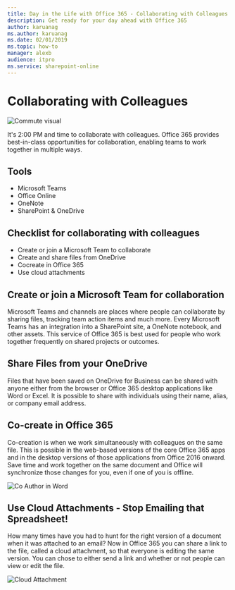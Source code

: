 ```yaml
---
title: Day in the Life with Office 365 - Collaborating with Colleagues
description: Get ready for your day ahead with Office 365
author: karuanag
ms.author: karuanag
ms.date: 02/01/2019
ms.topic: how-to
manager: alexb
audience: itpro
ms.service: sharepoint-online
---
```


# Collaborating with Colleagues

![Commute visual](media/ditl_collab.png)

It's 2:00 PM and time to collaborate with colleagues. Office 365 provides best-in-class opportunities for collaboration, enabling teams to work together in multiple ways. 

## Tools
- Microsoft Teams
- Office Online
- OneNote
- SharePoint & OneDrive

## Checklist for collaborating with colleagues
- Create or join a Microsoft Team to collaborate
- Create and share files from OneDrive 
- Cocreate in Office 365 
- Use cloud attachments

## Create or join a Microsoft Team for collaboration

Microsoft Teams and channels are places where people can collaborate by sharing files, tracking team action items and much more. Every Microsoft Teams has an integration into a SharePoint site, a OneNote notebook, and other assets. This service of Office 365 is best used for people who work together frequently on shared projects or outcomes. 

## Share Files from your OneDrive
Files that have been saved on OneDrive for Business can be shared with anyone either from the browser or Office 365 desktop applications like Word or Excel. It is possible to share with individuals using their name, alias, or company email address. 

## Co-create in Office 365
Co-creation is when we work simultaneously with colleagues on the same file. This is possible in the web-based versions of the core Office 365 apps and in the desktop versions of those applications from Office 2016 onward.  Save time and work together on the same document and Office will synchronize those changes for you, even if one of you is offline. 

![Co Author in Word](media/ditl_coauth.png)

## Use Cloud Attachments - Stop Emailing that Spreadsheet!
How many times have you had to hunt for the right version of a document when it was attached to an email? Now in Office 365 you can share a link to the file, called a cloud attachment, so that everyone is editing the same version.  You can chose to either send a link and whether or not people can view or edit the file. 

![Cloud Attachment](media/ditl_cloudattach.png)

